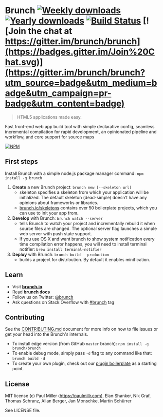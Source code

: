 # Brunch [![Weekly downloads](https://img.shields.io/npm/dw/brunch.svg)](https://github.com/brunch/brunch) [![Yearly downloads](https://img.shields.io/npm/dy/brunch.svg)](https://github.com/brunch/brunch) [![Build Status](https://travis-ci.org/brunch/brunch.svg?branch=master)](https://travis-ci.org/brunch/brunch) [![Join the chat at https://gitter.im/brunch/brunch](https://badges.gitter.im/Join%20Chat.svg)](https://gitter.im/brunch/brunch?utm_source=badge&utm_medium=badge&utm_campaign=pr-badge&utm_content=badge)

> HTML5 applications made easy.

Fast front-end web app build tool with simple declarative config, seamless incremental compilation for rapid development, an opinionated pipeline and workflow, and core support for source maps

[![NPM](https://nodei.co/npm/brunch.png?compact=true)](https://nodei.co/npm/brunch/)

## First steps

Install Brunch with a simple node.js package manager command: `npm install -g brunch`

1. **Create** a new Brunch project: `brunch new [--skeleton url]`
    - skeleton specifies a skeleton from which your application will be initialized.
    The default skeleton (dead-simple) doesn't have any opinions about frameworks or libraries.
    - [brunch.io/skeletons](https://brunch.io/skeletons) contains over 50
    boilerplate projects, which you can use to init your app from.
2. **Develop** with Brunch: `brunch watch --server`
    - tells Brunch to watch your project and incrementally rebuild it when source files are changed.
    The optional server flag launches a simple web server with push state support.
    - If you use OS X and want brunch to show system notification every time compilation error happens, you will need to install terminal notifier:
    `brew install terminal-notifier`
3. **Deploy** with Brunch: `brunch build --production`
    - builds a project for distribution. By default it enables minification.

## Learn

* Visit [**brunch.io**](https://brunch.io)
* Read [**brunch docs**](https://brunch.io/docs/getting-started)
* Follow us on Twitter: [@brunch](https://twitter.com/brunch)
* Ask questions on Stack Overflow with [#brunch](https://stackoverflow.com/questions/tagged/brunch) tag

## Contributing

See the [CONTRIBUTING.md](https://github.com/brunch/brunch/blob/master/CONTRIBUTING.md) document for more info on how to file issues or get your head into the Brunch's internals.

- To install edge version (from GitHub `master` branch): `npm install -g brunch/brunch`
- To enable debug mode, simply pass `-d` flag to any command like that: `brunch build -d`
- To create your own plugin, check out our [plugin boilerplate](https://github.com/brunch/brunch-boilerplate-plugin) as a starting point.

## License

MIT license (c) Paul Miller (https://paulmillr.com), Elan Shanker,
Nik Graf, Thomas Schranz, Allan Berger, Jan Monschke, Martin Schürrer

See LICENSE file.
